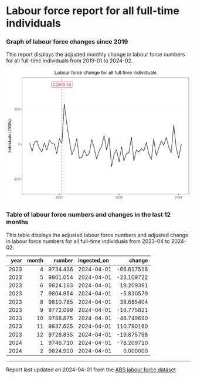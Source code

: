 Labour force report for all full-time individuals
================

### Graph of labour force changes since 2019

This report displays the adjusted monthly change in labour force numbers
for all full-time individuals from 2019-01 to 2024-02.

![](all_full-time_report_files/figure-gfm/unnamed-chunk-2-1.png)<!-- -->

### Table of labour force numbers and changes in the last 12 months

This table displays the adjusted labour force numbers and adjusted
change in labour force numbers for all full-time individuals from
2023-04 to 2024-02.

| year | month |   number | ingested_on |     change |
|-----:|------:|---------:|:------------|-----------:|
| 2023 |     4 | 9734.436 | 2024-04-01  | -66.617518 |
| 2023 |     5 | 9801.054 | 2024-04-01  | -23.109722 |
| 2023 |     6 | 9824.163 | 2024-04-01  |  19.209391 |
| 2023 |     7 | 9804.954 | 2024-04-01  |  -5.830579 |
| 2023 |     8 | 9810.785 | 2024-04-01  |  38.685404 |
| 2023 |     9 | 9772.099 | 2024-04-01  | -16.775821 |
| 2023 |    10 | 9788.875 | 2024-04-01  | -48.749690 |
| 2023 |    11 | 9837.625 | 2024-04-01  | 110.790160 |
| 2023 |    12 | 9726.835 | 2024-04-01  | -19.875798 |
| 2024 |     1 | 9746.710 | 2024-04-01  | -78.209710 |
| 2024 |     2 | 9824.920 | 2024-04-01  |   0.000000 |

------------------------------------------------------------------------

Report last updated on 2024-04-01 from the [ABS labour force
dataset](https://www.abs.gov.au/statistics/labour/employment-and-unemployment/labour-force-australia/latest-release)
